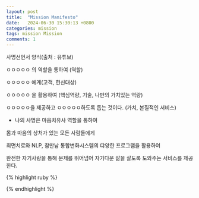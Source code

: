 ```yaml
---
layout: post
title:  "Mission Manifesto"
date:   2024-06-30 15:30:13 +0800
categories: mission
tags: mission Mission
comments: 1
---
```

사명선언서 양식(출처 : 유튜브)

ㅇㅇㅇㅇㅇ 의 역할을 통하여 (역할)

ㅇㅇㅇㅇㅇ 에게(고객, 헌신대상)

ㅇㅇㅇㅇㅇ 을 활용하여 (핵심역량, 기술, 나만의 가치있는 역량)

ㅇㅇㅇㅇㅇ을 제공하고 ㅇㅇㅇㅇㅇ하도록 돕는 것이다. (가치, 본질적인 서비스)

- 나의 사명은 마음치유사 역할을 통하여

몸과 마음의 상처가 있는 모든 사람들에게

최면치료와 NLP, 참만남 통합변화시스템의 댜양한 프로그램을 활용하여

완전한 자기사랑을 통해 문제를 뛰어넘어 자기다운 삶을 살도록 도와주는 서비스를 제공한다.

{% highlight ruby %}

{% endhighlight %}